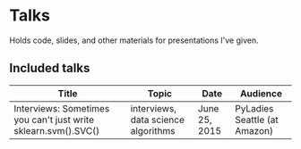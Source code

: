 # Talks

Holds code, slides, and other materials for presentations I've given.

## Included talks

| Title | Topic | Date | Audience |
| ----- | ----- | ---- | ---------|
| Interviews: Sometimes you can't just write sklearn.svm().SVC()  | interviews, data science algorithms | June 25, 2015 | PyLadies Seattle (at Amazon) |